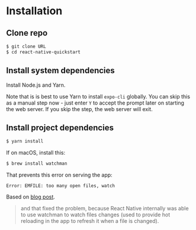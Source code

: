 # Installation

## Clone repo

```sh
$ git clone URL
$ cd react-native-quickstart
```

## Install system dependencies

Install Node.js and Yarn.

Note that is is best to use Yarn to install `expo-cli` globally. You can skip this as a manual step now - just enter `Y` to accept the prompt later on starting the web server. If you skip the step, the web server will exit.


## Install project dependencies

```sh
$ yarn install
```

If on macOS, install this:

```sh
$ brew install watchman
```

That prevents this error on serving the app:

```
Error: EMFILE: too many open files, watch
```

Based on [blog post](https://flaviocopes.com/react-native-emfile-too-many-open-files/).

> and that fixed the problem, because React Native internally was able to use watchman to watch files changes (used to provide hot reloading in the app to refresh it when a file is changed).

